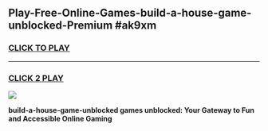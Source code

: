 
## Play-Free-Online-Games-build-a-house-game-unblocked-Premium #ak9xm
<h3>
<a href="https://premium.freeplayer.one?title=build-a-house-game-unblocked&ref=8M">CLICK TO PLAY</a></h3>
<hr>

<h3>
<a href="https://premium.freeplayer.one?title=build-a-house-game-unblocked&ref=8M">CLICK 2 PLAY</a>
  
</h3>

<a href="https://premium.freeplayer.one?title=build-a-house-game-unblocked&ref=8M"><img src="https://clearcache.store/games.png"></a>


**build-a-house-game-unblocked games unblocked: Your Gateway to Fun and Accessible Online Gaming**
